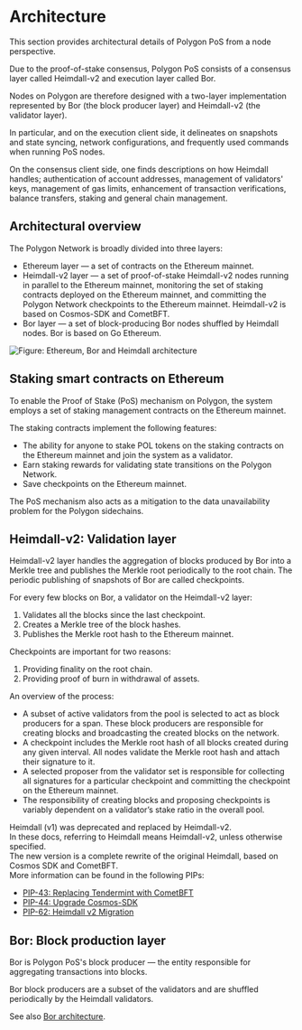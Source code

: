 # Architecture

This section provides architectural details of Polygon PoS from a node perspective. 

Due to the proof-of-stake consensus, Polygon PoS consists of a consensus layer called Heimdall-v2 and execution layer called Bor.

Nodes on Polygon are therefore designed with a two-layer implementation represented by Bor (the block producer layer) and Heimdall-v2 (the validator layer).

In particular, and on the execution client side, it delineates on snapshots and state syncing, network configurations, and frequently used commands when running PoS nodes.

On the consensus client side, one finds descriptions on how Heimdall handles; authentication of account addresses, management of validators' keys, management of gas limits, enhancement of transaction verifications, balance transfers, staking and general chain management.

## Architectural overview

The Polygon Network is broadly divided into three layers:

* Ethereum layer — a set of contracts on the Ethereum mainnet.
* Heimdall-v2 layer — a set of proof-of-stake Heimdall-v2 nodes running in parallel to the Ethereum mainnet, monitoring the set of staking contracts deployed on the Ethereum mainnet, and committing the Polygon Network checkpoints to the Ethereum mainnet. Heimdall-v2 is based on Cosmos-SDK and CometBFT.
* Bor layer — a set of block-producing Bor nodes shuffled by Heimdall nodes. Bor is based on Go Ethereum.

![Figure: Ethereum, Bor and Heimdall architecture](../../img/pos/architecture.png)

## Staking smart contracts on Ethereum

To enable the Proof of Stake (PoS) mechanism on Polygon, the system employs a set of staking management contracts on the Ethereum mainnet.

The staking contracts implement the following features:

* The ability for anyone to stake POL tokens on the staking contracts on the Ethereum mainnet and join the system as a validator.
* Earn staking rewards for validating state transitions on the Polygon Network.
* Save checkpoints on the Ethereum mainnet.

The PoS mechanism also acts as a mitigation to the data unavailability problem for the Polygon sidechains.

## Heimdall-v2: Validation layer

Heimdall-v2 layer handles the aggregation of blocks produced by Bor into a Merkle tree and publishes the Merkle root periodically to the root chain. The periodic publishing of snapshots of Bor are called checkpoints.

For every few blocks on Bor, a validator on the Heimdall-v2 layer:

1. Validates all the blocks since the last checkpoint.
2. Creates a Merkle tree of the block hashes.
3. Publishes the Merkle root hash to the Ethereum mainnet.

Checkpoints are important for two reasons:

1. Providing finality on the root chain.
2. Providing proof of burn in withdrawal of assets.

An overview of the process:

* A subset of active validators from the pool is selected to act as block producers for a span. These block producers are responsible for creating blocks and broadcasting the created blocks on the network.
* A checkpoint includes the Merkle root hash of all blocks created during any given interval. All nodes validate the Merkle root hash and attach their signature to it.
* A selected proposer from the validator set is responsible for collecting all signatures for a particular checkpoint and committing the checkpoint on the Ethereum mainnet.
* The responsibility of creating blocks and proposing checkpoints is variably dependent on a validator’s stake ratio in the overall pool.

Heimdall (v1) was deprecated and replaced by Heimdall-v2.  
In these docs, referring to Heimdall means Heimdall-v2, unless otherwise specified.  
The new version is a complete rewrite of the original Heimdall, based on Cosmos SDK and CometBFT.  
More information can be found in the following PIPs:
- [PIP-43: Replacing Tendermint with CometBFT](https://github.com/maticnetwork/Polygon-Improvement-Proposals/blob/cb371136414b5e198c44750cd4c30f7aad16043a/PIPs/PIP-43.md)
- [PIP-44: Upgrade Cosmos-SDK](https://github.com/maticnetwork/Polygon-Improvement-Proposals/blob/cb371136414b5e198c44750cd4c30f7aad16043a/PIPs/PIP-44.md)
- [PIP-62: Heimdall v2 Migration](https://github.com/maticnetwork/Polygon-Improvement-Proposals/blob/cb371136414b5e198c44750cd4c30f7aad16043a/PIPs/PIP-62.md)

## Bor: Block production layer

Bor is Polygon PoS's block producer — the entity responsible for aggregating transactions into blocks.

Bor block producers are a subset of the validators and are shuffled periodically by the Heimdall validators.

See also [Bor architecture](../architecture/bor/introduction.md).
<!-- (/docs/pos/design/bor/overview). -->
